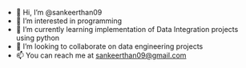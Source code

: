 - 👋 Hi, I’m @sankeerthan09
- 👀 I’m interested in programming
- 🌱 I’m currently learning implementation of Data Integration projects using python
- 💞️ I’m looking to collaborate on data engineering projects
- 📫 You can reach me at sankeerthan09@gmail.com

<!---
sankeerthan09/sankeerthan09 is a ✨ special ✨ repository because its `README.md` (this file) appears on your GitHub profile.
You can click the Preview link to take a look at your changes.
--->
